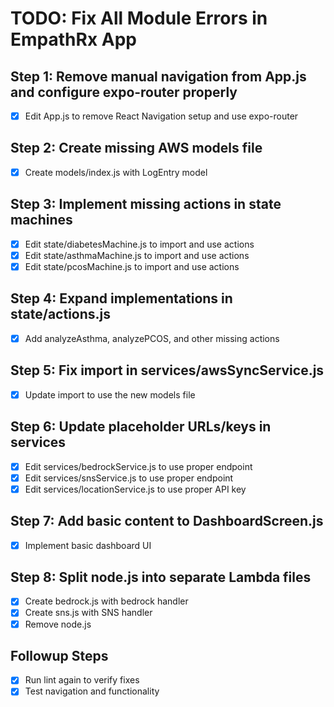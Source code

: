 # TODO: Fix All Module Errors in EmpathRx App

## Step 1: Remove manual navigation from App.js and configure expo-router properly
- [x] Edit App.js to remove React Navigation setup and use expo-router

## Step 2: Create missing AWS models file
- [x] Create models/index.js with LogEntry model

## Step 3: Implement missing actions in state machines
- [x] Edit state/diabetesMachine.js to import and use actions
- [x] Edit state/asthmaMachine.js to import and use actions
- [x] Edit state/pcosMachine.js to import and use actions

## Step 4: Expand implementations in state/actions.js
- [x] Add analyzeAsthma, analyzePCOS, and other missing actions

## Step 5: Fix import in services/awsSyncService.js
- [x] Update import to use the new models file

## Step 6: Update placeholder URLs/keys in services
- [x] Edit services/bedrockService.js to use proper endpoint
- [x] Edit services/snsService.js to use proper endpoint
- [x] Edit services/locationService.js to use proper API key

## Step 7: Add basic content to DashboardScreen.js
- [x] Implement basic dashboard UI

## Step 8: Split node.js into separate Lambda files
- [x] Create bedrock.js with bedrock handler
- [x] Create sns.js with SNS handler
- [x] Remove node.js

## Followup Steps
- [x] Run lint again to verify fixes
- [x] Test navigation and functionality
